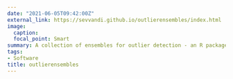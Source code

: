 ```yaml
---
date: "2021-06-05T09:42:00Z"
external_link: https://sevvandi.github.io/outlierensembles/index.html
image:
  caption: 
  focal_point: Smart
summary: A collection of ensembles for outlier detection - an R package.
tags:
- Software
title: outlierensembles
---
```

